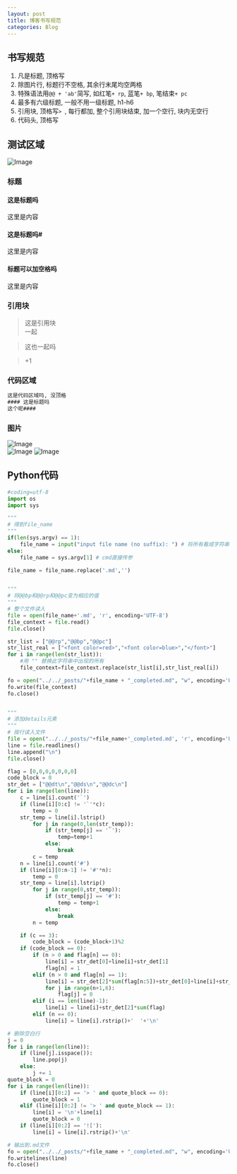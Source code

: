 ```yaml
---  
layout: post  
title: 博客书写规范
categories: Blog  
---  
```


## 书写规范
1. 凡是标题, 顶格写  
2. 除图片行, 标题行不空格, 其余行末尾均空两格  
3. 特殊语法用`@@ + 'ab'`简写, 如红笔`+ rp`, 蓝笔`+ bp`, 笔结束`+ pc`  
4. 最多有六级标题, 一般不用一级标题, h1-h6
5. 引用块, 顶格写`> `, 每行都加, 整个引用块结束, 加一个空行, 块内无空行
6. 代码头, 顶格写

## 测试区域
![Image](https://s3.jpg.cm/2020/10/15/thPvw.png)

### 标题
 #### 这是标题吗
这里是内容
#### 这是标题吗#
这里是内容
#### 标题可以加空格吗    
这里是内容

### 引用块
> 这是引用块  
> 一起  

> 这也一起吗

> +1

### 代码区域
 ``` txt
这是代码区域吗, 没顶格
#### 这是标题吗
这个呢####
 ```
### 图片
![Image](https://s3.jpg.cm/2020/10/15/thPvw.png)        
![Image](https://s3.jpg.cm/2020/10/15/thPvw.png)
![Image](https://s3.jpg.cm/2020/10/15/thPvw.png)

## Python代码

``` python
#coding=utf-8
import os
import sys

"""
# 得到file_name
"""
if(len(sys.argv) == 1):
    file_name = input("input file name (no suffix): ") # 将所有看成字符串
else:
    file_name = sys.argv[1] # cmd直接传参

file_name = file_name.replace('.md','')


"""
# 将@@bp和@@rp和@@pc变为相应的值
"""
# 整个文件读入
file = open(file_name+'.md', 'r', encoding='UTF-8') 
file_context = file.read()
file.close()

str_list = ["@@rp","@@bp","@@pc"]
str_list_real = ["<font color=red>","<font color=blue>","</font>"]
for i in range(len(str_list)):
    #用 "" 替换此字符串中出现的所有
    file_context=file_context.replace(str_list[i],str_list_real[i])

fo = open("../../_posts/"+file_name + "_completed.md", "w", encoding='UTF-8')
fo.write(file_context)
fo.close()


"""
# 添加details元素
"""
# 按行读入文件
file = open("../../_posts/"+file_name+'_completed.md', 'r', encoding='UTF-8') 
line = file.readlines()
line.append("\n")
file.close()

flag = [0,0,0,0,0,0,0]
code_block = 0
str_det = ["@@dt\n","@@ds\n","@@dc\n"]
for i in range(len(line)):
    c = line[i].count('`')
    if (line[i][0:c] != '`'*c):
        temp = 0
	str_temp = line[i].lstrip()
        for j in range(0,len(str_temp)):
            if (str_temp[j] == '`'):
                temp=temp+1
            else:
                break
        c = temp
    n = line[i].count('#')
    if (line[i][0:n-1] != '#'*n):
        temp = 0
	str_temp = line[i].lstrip()
        for j in range(0,str_temp)):
            if (str_temp[j] == '#'):
                temp = temp+1
            else:
                break
        n = temp

    if (c == 3):
        code_block = (code_block+1)%2
    if (code_block == 0):
        if (n > 0 and flag[n] == 0):
            line[i] = str_det[0]+line[i]+str_det[1]
            flag[n] = 1
        elif (n > 0 and flag[n] == 1):
            line[i] = str_det[2]*sum(flag[n:5])+str_det[0]+line[i]+str_det[1]
            for j in range(n+1,6):
                flag[j] = 0
        elif (i == len(line)-1):
            line[i] = line[i]+str_det[2]*sum(flag)
        elif (n == 0):
            line[i] = line[i].rstrip()+'  '+'\n'

# 删除空白行
j = 0 
for i in range(len(line)):
    if (line[j].isspace()):
        line.pop(j)
    else:
        j += 1
quote_block = 0
for i in range(len(line)):
    if (line[i][0:2] == '> ' and quote_block == 0):
        quote_block = 1
    elif (line[i][0:2] != '> ' and quote_block == 1):
        line[i] = '\n'+line[i]
        quote_block = 0
    if (line[i][0:2] == '!['):
        line[i] = line[i].rstrip()+'\n'

# 输出到.md文件
fo = open("../../_posts/"+file_name + "_completed.md", "w", encoding='UTF-8')
fo.writelines(line)
fo.close()
```

